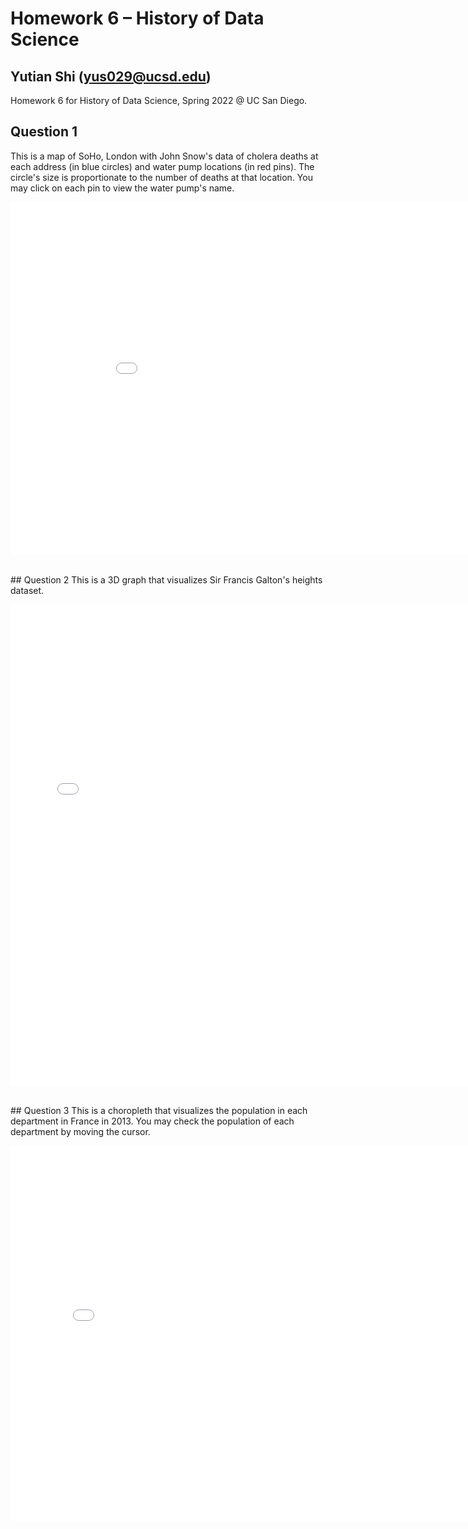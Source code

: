 # Homework 6 – History of Data Science
## Yutian Shi (yus029@ucsd.edu)
Homework 6 for History of Data Science, Spring 2022 @ UC San Diego.
<br>
## Question 1
This is a map of SoHo, London with John Snow's data of cholera deaths at each address (in blue circles) and water pump locations (in red pins). The circle's size is proportionate to the number of deaths at that location. You may click on each pin to view the water pump's name.
<p align="center">
  <iframe src='./soho_map.html' width=938 height=565 frameBorder=0></iframe>
</p>
<br>
## Question 2
This is a 3D graph that visualizes Sir Francis Galton's heights dataset.
<p align="center">
  <iframe src='./galton_fig.html' width=750 height=770 frameBorder=0></iframe>
</p>
<br>
## Question 3
This is a choropleth that visualizes the population in each department in France in 2013. You may check the population of each department by moving the cursor.
<p align="center">
  <iframe src='./france_fig-3.html' width=800 height=600 frameBorder=0></iframe>
</p>
<br>
